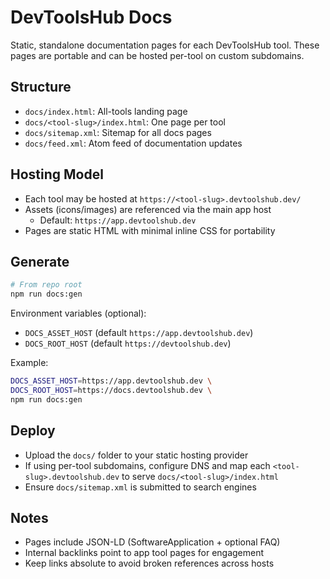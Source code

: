 # DevToolsHub Docs

Static, standalone documentation pages for each DevToolsHub tool. These pages are portable and can be hosted per-tool on custom subdomains.

## Structure

- `docs/index.html`: All-tools landing page
- `docs/<tool-slug>/index.html`: One page per tool
- `docs/sitemap.xml`: Sitemap for all docs pages
- `docs/feed.xml`: Atom feed of documentation updates

## Hosting Model

- Each tool may be hosted at `https://<tool-slug>.devtoolshub.dev/`
- Assets (icons/images) are referenced via the main app host
  - Default: `https://app.devtoolshub.dev`
- Pages are static HTML with minimal inline CSS for portability

## Generate

```bash
# From repo root
npm run docs:gen
```

Environment variables (optional):

- `DOCS_ASSET_HOST` (default `https://app.devtoolshub.dev`)
- `DOCS_ROOT_HOST` (default `https://devtoolshub.dev`)

Example:

```bash
DOCS_ASSET_HOST=https://app.devtoolshub.dev \
DOCS_ROOT_HOST=https://docs.devtoolshub.dev \
npm run docs:gen
```

## Deploy

- Upload the `docs/` folder to your static hosting provider
- If using per-tool subdomains, configure DNS and map each `<tool-slug>.devtoolshub.dev` to serve `docs/<tool-slug>/index.html`
- Ensure `docs/sitemap.xml` is submitted to search engines

## Notes

- Pages include JSON-LD (SoftwareApplication + optional FAQ)
- Internal backlinks point to app tool pages for engagement
- Keep links absolute to avoid broken references across hosts


